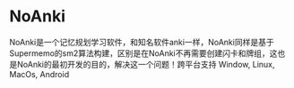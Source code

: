 # NoAnki
NoAnki是一个记忆规划学习软件，和知名软件anki一样，NoAnki同样是基于Supermemo的sm2算法构建，区别是在NoAnki不再需要创建闪卡和牌组，这也是NoAnki的最初开发的目的，解决这一个问题！跨平台支持 Window, Linux, MacOs, Android
